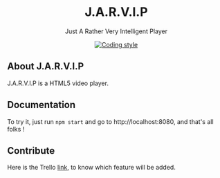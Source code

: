 <h1 align="center">J.A.R.V.I.P</h1>

<p align="center">Just A Rather Very Intelligent Player</p>

<p align="center">
  <a href='https://github.com/Flet/semistandard'>
    <img src='https://img.shields.io/badge/code%20style-semistandard-blue.svg' alt='Coding style' />
  </a>
</p>

## About J.A.R.V.I.P
J.A.R.V.I.P is a HTML5 video player.

## Documentation
To try it, just run ```npm start``` and go to http://localhost:8080, and that's all folks !

## Contribute
Here is the Trello [link](https://trello.com/b/75iMFdXg/j-a-r-v-i-p), to know which feature will be added.
